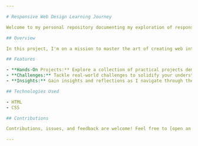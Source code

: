 ```yaml
---

# Responsive Web Design Learning Journey

Welcome to my personal repository documenting my exploration of responsive web design! 🌐

## Overview

In this project, I'm on a mission to master the art of creating web interfaces that seamlessly adapt to various devices and screen sizes. From foundational HTML and CSS concepts to advanced responsive design techniques, every commit represents a step forward in my learning journey.

## Features

- **Hands-On Projects:** Explore a collection of practical projects demonstrating responsive design principles.
- **Challenges:** Tackle real-world challenges to solidify your understanding of responsive web development.
- **Insights:** Gain insights and reflections as I navigate through the learning process.

## Technologies Used

- HTML
- CSS

## Contributions

Contributions, issues, and feedback are welcome! Feel free to [open an issue](link-to-issues) or [submit a pull request](link-to-pulls).

---
```

